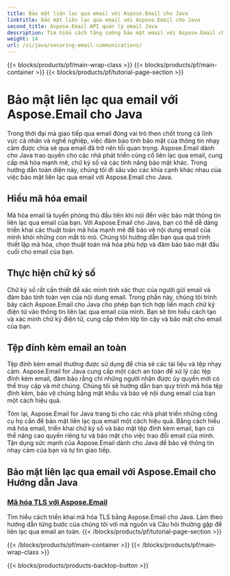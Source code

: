 ```yaml
---
title: Bảo mật liên lạc qua email với Aspose.Email cho Java
linktitle: Bảo mật liên lạc qua email với Aspose.Email cho Java
second_title: Aspose.Email API quản lý email Java
description: Tìm hiểu cách tăng cường bảo mật email với Aspose.Email cho Java. Hướng dẫn của chúng tôi bao gồm mã hóa, chữ ký điện tử và nhiều nội dung khác để liên lạc qua email an toàn.
weight: 14
url: /vi/java/securing-email-communications/
---
```


{{< blocks/products/pf/main-wrap-class >}}
{{< blocks/products/pf/main-container >}}
{{< blocks/products/pf/tutorial-page-section >}}

# Bảo mật liên lạc qua email với Aspose.Email cho Java


Trong thời đại mà giao tiếp qua email đóng vai trò then chốt trong cả lĩnh vực cá nhân và nghề nghiệp, việc đảm bảo tính bảo mật của thông tin nhạy cảm được chia sẻ qua email đã trở nên tối quan trọng. Aspose.Email dành cho Java trao quyền cho các nhà phát triển củng cố liên lạc qua email, cung cấp mã hóa mạnh mẽ, chữ ký số và các tính năng bảo mật khác. Trong hướng dẫn toàn diện này, chúng tôi đi sâu vào các khía cạnh khác nhau của việc bảo mật liên lạc qua email với Aspose.Email cho Java.

## Hiểu mã hóa email
Mã hóa email là tuyến phòng thủ đầu tiên khi nói đến việc bảo mật thông tin liên lạc qua email của bạn. Với Aspose.Email cho Java, bạn có thể dễ dàng triển khai các thuật toán mã hóa mạnh mẽ để bảo vệ nội dung email của mình khỏi những con mắt tò mò. Chúng tôi hướng dẫn bạn qua quá trình thiết lập mã hóa, chọn thuật toán mã hóa phù hợp và đảm bảo bảo mật đầu cuối cho email của bạn.

## Thực hiện chữ ký số
Chữ ký số rất cần thiết để xác minh tính xác thực của người gửi email và đảm bảo tính toàn vẹn của nội dung email. Trong phần này, chúng tôi trình bày cách Aspose.Email cho Java cho phép bạn tích hợp liền mạch chữ ký điện tử vào thông tin liên lạc qua email của mình. Bạn sẽ tìm hiểu cách tạo và xác minh chữ ký điện tử, cung cấp thêm lớp tin cậy và bảo mật cho email của bạn.

## Tệp đính kèm email an toàn
Tệp đính kèm email thường được sử dụng để chia sẻ các tài liệu và tệp nhạy cảm. Aspose.Email for Java cung cấp một cách an toàn để xử lý các tệp đính kèm email, đảm bảo rằng chỉ những người nhận được ủy quyền mới có thể truy cập và mở chúng. Chúng tôi sẽ hướng dẫn bạn quy trình mã hóa tệp đính kèm, bảo vệ chúng bằng mật khẩu và bảo vệ nội dung email của bạn một cách hiệu quả.

Tóm lại, Aspose.Email for Java trang bị cho các nhà phát triển những công cụ họ cần để bảo mật liên lạc qua email một cách hiệu quả. Bằng cách hiểu mã hóa email, triển khai chữ ký số và bảo mật tệp đính kèm email, bạn có thể nâng cao quyền riêng tư và bảo mật cho việc trao đổi email của mình. Tận dụng sức mạnh của Aspose.Email dành cho Java để bảo vệ thông tin nhạy cảm của bạn và tự tin giao tiếp.

## Bảo mật liên lạc qua email với Aspose.Email cho Hướng dẫn Java
### [Mã hóa TLS với Aspose.Email](./tls-encryption/)
Tìm hiểu cách triển khai mã hóa TLS bằng Aspose.Email cho Java. Làm theo hướng dẫn từng bước của chúng tôi với mã nguồn và Câu hỏi thường gặp để liên lạc qua email an toàn.
{{< /blocks/products/pf/tutorial-page-section >}}

{{< /blocks/products/pf/main-container >}}
{{< /blocks/products/pf/main-wrap-class >}}

{{< blocks/products/products-backtop-button >}}
